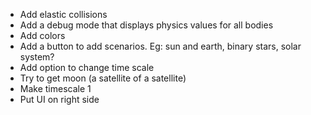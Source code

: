 * Add elastic collisions
* Add a debug mode that displays physics values for all bodies
* Add colors
* Add a button to add scenarios. Eg: sun and earth, binary stars, solar system?
* Add option to change time scale
* Try to get moon (a satellite of a satellite)
* Make timescale 1
* Put UI on right side